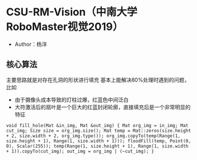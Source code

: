 # CSU-RM-Vision（中南大学RoboMaster视觉2019）
* Author：杨洋

核心算法
-
主要思路就是对存在孔洞的形状进行填充
基本上能解决80%处理时遇到的问题，比如
* 由于摄像头成本导致的灯柱过爆，红蓝色中间泛白
* 大符激活后的扇叶是一个巨大的红蓝封闭轮廓，直接填充后是一个非常明显的特征

`void fill_hole(Mat &in_img, Mat &out_img)
{
    Mat org_img = in_img;
    Mat cut_img;
    Size size = org_img.size();
    Mat temp = Mat::zeros(size.height + 2, size.width + 2, org_img.type());
    org_img.copyTo(temp(Range(1, size.height + 1), Range(1, size.width + 1)));
    floodFill(temp, Point(0, 0), Scalar(255));
    temp(Range(1, size.height + 1), Range(1, size.width + 1)).copyTo(cut_img);
    out_img = org_img | (~cut_img);
}`
